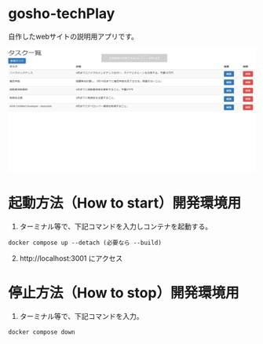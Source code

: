 # gosho-techPlay
自作したwebサイトの説明用アプリです。

![Rails_Todo](images/rails_todo.png)

# 起動方法（How to start）開発環境用

1. ターミナル等で、下記コマンドを入力しコンテナを起動する。
```
docker compose up --detach (必要なら --build)
```

2. http://localhost:3001 にアクセス

# 停止方法（How to stop）開発環境用
1. ターミナル等で、下記コマンドを入力。
```
docker compose down
```
